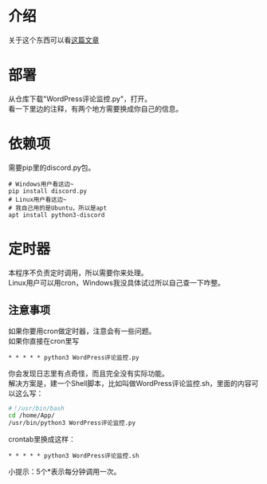 # 介绍
关于这个东西可以看[这篇文章](https://www.thewhitedog9487.xyz/2023/07/31/%e8%bf%91%e4%ba%8b%e5%b0%8f%e8%ae%b0-%e5%8d%9a%e5%ae%a2%e5%8f%91%e7%9a%84%e8%af%84%e8%ae%ba%e5%8f%af%e4%bb%a5%e5%8f%8a%e6%97%b6%e9%80%9a%e7%9f%a5%e5%88%b0%e6%88%91%e4%ba%86)

# 部署
从仓库下载"WordPress评论监控.py"，打开。  
看一下里边的注释，有两个地方需要换成你自己的信息。  

# 依赖项
需要pip里的discord.py包。
```shell
# Windows用户看这边~
pip install discord.py
# Linux用户看这边~
# 我自己用的是Ubuntu，所以是apt
apt install python3-discord
```

# 定时器
本程序不负责定时调用，所以需要你来处理。  
Linux用户可以用cron，Windows我没具体试过所以自己查一下咋整。  
## 注意事项
如果你要用cron做定时器，注意会有一些问题。  
如果你直接在cron里写  
```cron
* * * * * python3 WordPress评论监控.py
```
你会发现日志里有点奇怪，而且完全没有实际功能。  
解决方案是，建一个Shell脚本，比如叫做WordPress评论监控.sh，里面的内容可以这么写：
```bash
#！/usr/bin/bash
cd /home/App/
/usr/bin/python3 WordPress评论监控.py
```
crontab里换成这样：  
```cron
* * * * * python3 WordPress评论监控.sh
```
小提示：5个\*表示每分钟调用一次。  
